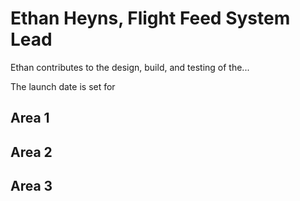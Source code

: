 # Ethan Heyns, Flight Feed System Lead

Ethan contributes to the design, build, and testing of the...

The launch date is set for 


## Area 1




## Area 2





## Area 3